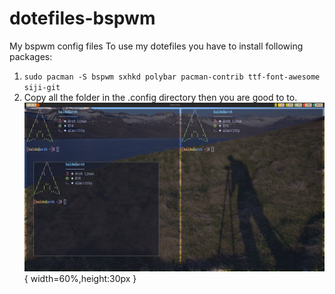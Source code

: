 # dotefiles-bspwm
My bspwm config files
To use my dotefiles you have to install following packages:
1. ```sudo pacman -S bspwm sxhkd polybar pacman-contrib ttf-font-awesome siji-git```
2. Copy all the folder in the .config directory then you are good to to.
![bspwm](img.png){ width=60%,height:30px }

